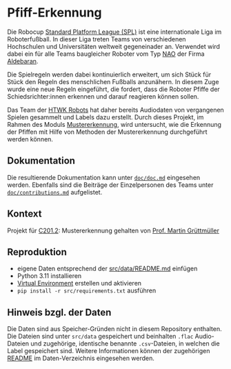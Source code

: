 # Pfiff-Erkennung

Die Robocup [Standard Platform League (SPL)](https://spl.robocup.org/) ist eine internationale Liga
im Roboterfußball. In dieser Liga treten Teams von verschiedenen Hochschulen und Universitäten
weltweit gegeneinader an. Verwendet wird dabei ein für alle Teams baugleicher Roboter vom Typ
[NAO](https://www.aldebaran.com/en/nao) der Firma [Aldebaran](https://www.aldebaran.com/en).

Die Spielregeln werden dabei kontinuierlich erweitert, um sich Stück für Stück den Regeln des
menschlichen Fußballs anzunähern. In diesem Zuge wurde eine neue Regeln eingeführt, die fordert,
dass die Roboter Pfiffe der Schiedsrichter:innen erkennen und darauf reagieren können sollen.

Das Team der [HTWK Robots](https://robots.htwk-leipzig.de/startseite) hat daher bereits Audiodaten
von vergangenen Spielen gesammelt und Labels dazu erstellt. Durch dieses Projekt, im Rahmen des
Moduls [Mustererkennung](https://modulux.htwk-leipzig.de/modulux/modul/6325), wird untersucht, wie
die Erkennung der Pfiffen mit Hilfe von Methoden der Mustererkennung durchgeführt werden können.


## Dokumentation

Die resultierende Dokumentation kann unter [`doc/doc.md`](./doc/doc.md) eingesehen werden.
Ebenfalls sind die Beiträge der Einzelpersonen des Teams unter
[`doc/contributions.md`](./doc/contributions.md) aufgelistet.


## Kontext

Projekt für [C201.2](https://modulux.htwk-leipzig.de/modulux/modul/6325): Mustererkennung gehalten
von [Prof. Martin Grüttmüller](https://fim.htwk-leipzig.de/fakultaet/personen/professorinnen-und-professoren/martin-gruettmueller/)


## Reproduktion

- eigene Daten entsprechend der [src/data/README.md](src/data/README.md) einfügen
- Python 3.11 installieren
- [Virtual Environment](https://docs.python.org/3/library/venv.html) erstellen und aktivieren
- `pip install -r src/requirements.txt` ausführen


## Hinweis bzgl. der Daten

Die Daten sind aus Speicher-Gründen nicht in diesem Repository enthalten. Die Dateien sind unter
`src/data` gespeichert und beinhalten `.flac` Audio-Dateien und zugehörige, identische benannte
`.csv`-Dateien, in welchen die Label gespeichert sind. Weitere Informationen können der zugehörigen
[README](src/data/README.md) im Daten-Verzeichnis eingesehen werden.
